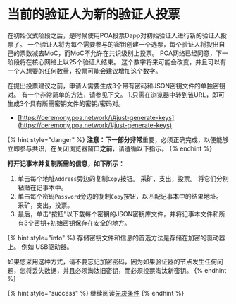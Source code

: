 # 当前的验证人为新的验证人投票

在初始仪式阶段之后，是时候使用POA投票Dapp对初始验证人进行新的验证人投票了。 一个验证人将为每个需要参与的密钥创建一个选票，每个验证人将投出自己的票数减去MoC，而MoC不允许在共识级别上投票。 POA网络已经同意，下一阶段将在核心网络上以25个验证人结束。 这个数字将来可能会改变，并且可以有一个人想要的任何数量，投票可能会建议增加这个数字。 

在提出投票建议之前，申请人需要生成3个带有密码和JSON密钥文件的单独密钥对。 有一个非常简单的方法，请参见下文。 1.只需在浏览器中转到该URL，即可生成3个具有所需密钥文件的密钥/密码对。

* [https://ceremony.poa.network/\#just-generate-keys](https://ceremony.poa.network/#just-generate-keys)

{% hint style="danger" %}
**注意：**下一部分**非常**重要，必须正确完成，以便能够立即参与共识，在关闭浏览器窗口**之前**，请遵循以下指示。
{% endhint %}

**打开记事本并复制所需的信息，如下所示：**

1. 单击每个地址`Address`旁边的复制`Copy`按钮。 采矿，支出，投票。 将它们分别粘贴在记事本中。 
2. 单击每个密码`Password`旁边的复制`Copy`按钮，以匹配记事本中的结果地址。 采矿，支出，投票。 
3. 最后，单击“按钮”以下载每个密钥的JSON密钥库文件，并将记事本文件和所有3个密钥+初始密钥保存在安全的地方。

{% hint style="info" %}
存储密钥文件和信息的首选方法是存储在加密的驱动器上。 例如 USB驱动器。 

如果您采用这种方式，请不要忘记加密密码，因为如果验证器的节点发生任何问题，您将丢失数据，并且必须淘汰旧密钥，而必须投票淘汰新密钥。
{% endhint %}

{% hint style="success" %}
继续阅读[先决条件](validator-node-setup-prerequisites.md)
{% endhint %}



